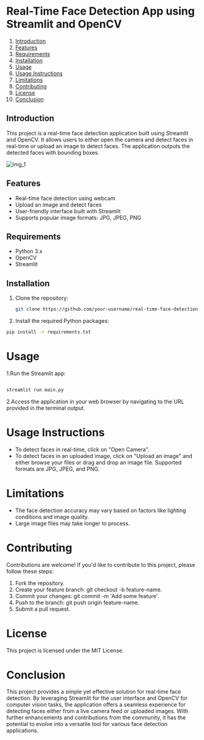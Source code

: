 # Real-Time Face Detection App using Streamlit and OpenCV

1. [Introduction](#introduction)
2. [Features](#features)
3. [Requirements](#requirements)
4. [Installation](#installation)
5. [Usage](#usage)
6. [Usage Instructions](#usage-instructions)
7. [Limitations](#limitations)
8. [Contributing](#contributing)
9. [License](#license)
10. [Conclusion](#conclusion)

## Introduction
This project is a real-time face detection application built using Streamlit and OpenCV. It allows users to either open the camera and detect faces in real-time or upload an image to detect faces. The application outputs the detected faces with bounding boxes.

![img_1](https://github.com/nayeem329/Real-Time-Face-Detection-App-using-Streamlit-and-OpenCV/assets/153347543/09d0f3bb-c693-4e40-8f69-eb910ae40b78)


## Features
- Real-time face detection using webcam
- Upload an image and detect faces
- User-friendly interface built with Streamlit
- Supports popular image formats: JPG, JPEG, PNG

## Requirements
- Python 3.x
- OpenCV
- Streamlit

## Installation
1. Clone the repository:
   ```bash
   git clone https://github.com/your-username/real-time-face-detection.git
2. Install the required Python packages:
```bash
pip install -r requirements.txt
```
# Usage
1.Run the Streamlit app:
```bash

streamlit run main.py
```
2.Access the application in your web browser by navigating to the URL provided in the terminal output.
# Usage Instructions
- To detect faces in real-time, click on "Open Camera".
- To detect faces in an uploaded image, click on "Upload an image" and either browse your files or drag and drop an image file. Supported formats are JPG, JPEG, and PNG.
# Limitations
- The face detection accuracy may vary based on factors like lighting conditions and image quality.
- Large image files may take longer to process.
# Contributing
Contributions are welcome! If you'd like to contribute to this project, please follow these steps:

1. Fork the repository.
2. Create your feature branch: git checkout -b feature-name.
3. Commit your changes: git commit -m 'Add some feature'.
4. Push to the branch: git push origin feature-name.
5. Submit a pull request.
# License
This project is licensed under the MIT License.

# Conclusion
This project provides a simple yet effective solution for real-time face detection. By leveraging Streamlit for the user interface and OpenCV for computer vision tasks, the application offers a seamless experience for detecting faces either from a live camera feed or uploaded images. With further enhancements and contributions from the community, it has the potential to evolve into a versatile tool for various face detection applications.
